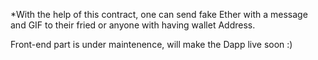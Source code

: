 *With the help of this contract, one can send fake Ether with a message and GIF to their fried or anyone with having wallet Address. 

Front-end part is under maintenence, will make the Dapp live soon :)
